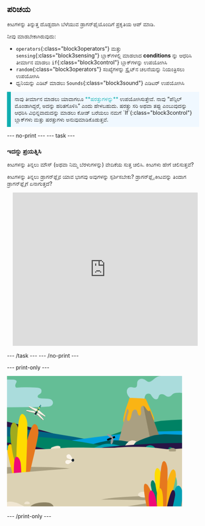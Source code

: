 ## ಪರಿಚಯ

ಕೀಟಗಳನ್ನು ತಿನ್ನುತ್ತ ದೊಡ್ಡದಾಗಿ ಬೆಳೆಯುವ ಡ್ರಾಗನ್‌ಫೈಯೊಂದಿಗೆ ಪ್ರಕೃತಿಯ ಆಪ್‌ ಮಾಡಿ.

ನೀವು ಮಾಡಬೇಕಾಗಿರುವುದು:
+ `operators`{:class="block3operators"} ಮತ್ತು `sensing`{:class="block3sensing"} ಬ್ಲಾಕ್‌ಗಳಲ್ಲಿ ಮಾಡಲಾದ **conditions** ನ್ನು ಆಧರಿಸಿ ತೀರ್ಮಾನ ಮಾಡಲು `if`{:class="block3control"} ಬ್ಲಾಕ್‌ಗಳನ್ನು ಉಪಯೋಗಿಸಿ
+ `random`{:class="block3operators"} ಸಂಖ್ಯೆಗಳನ್ನು ಸ್ಪ್ರೈಟ್‌ನ ಚಲನೆಯನ್ನು ನಿಯಂತ್ರಿಸಲು ಉಪಯೋಗಿಸಿ
+ ಧ್ವನಿಯನ್ನು ಎಡಿಟ್‌ ಮಾಡಲು `Sounds`{:class="block3sound"} ಎಡಿಟರ್‌ ಉಪಯೋಗಿಸಿ

<p style="border-left: solid; border-width:10px; border-color: #0faeb0; background-color: aliceblue; padding: 10px;">
ನಾವು ತೀರ್ಮಾನ ಮಾಡಲು ಯಾವಾಗಲೂ <span style="color: #0faeb0">**ಷರತ್ತುಗಳನ್ನು**</span> ಉಪಯೋಗಿಸುತ್ತೇವೆ. ನಾವು “ಪೆನ್ಸಿಲ್‌ ಮೊಂಡಾಗಿದ್ದರೆ, ಅದನ್ನು ಹರಿತಗೊಳಿಸಿ” ಎಂದು ಹೇಳಬಹುದು. ಷರತ್ತು ಸರಿ ಅಥವಾ ತಪ್ಪು ಎಂಬುವುದನ್ನು ಆಧರಿಸಿ ವಿಭಿನ್ನವಾದುದನ್ನು ಮಾಡಲು ಕೋಡ್‌ ಬರೆಯಲು ನಮಗೆ `If`{:class="block3control"} ಬ್ಲಾಕ್‌ಗಳು ಮತ್ತು ಷರತ್ತುಗಳು ಅನುವುಮಾಡಿಕೊಡುತ್ತವೆ.</p>

--- no-print --- --- task ---

### ಇದನ್ನು ಪ್ರಯತ್ನಿಸಿ
<div style="display: flex; flex-wrap: wrap">
<div style="flex-basis: 175px; flex-grow: 1">  
ಕೀಟಗಳನ್ನು ತಿನ್ನಲು ಮೌಸ್‌ (ಅಥವಾ ನಿಮ್ಮ ಬೆರಳುಗಳನ್ನು) ವೇದಿಕೆಯ ಸುತ್ತ ಚಲಿಸಿ. ಕೀಟಗಳು ಹೇಗೆ ಚಲಿಸುತ್ತವೆ?

ಕೀಟಗಳನ್ನು ತಿನ್ನಲು ಡ್ರಾಗನ್‌ಫ್ಲೈನ ಯಾವ ಭಾಗವು ಅವುಗಳನ್ನು ಸ್ಪರ್ಶಿಸಬೇಕು? ಡ್ರಾಗನ್‌ಫ್ಲೈ ಕೀಟವನ್ನು ತಿಂದಾಗ ಡ್ರಾಗನ್‌ಫ್ಲೈಗೆ ಏನಾಗುತ್ತದೆ?
</div>
<div class="scratch-preview" style="margin-left: 15px;">
  <iframe allowtransparency="true" width="485" height="402" src="https://scratch.mit.edu/projects/embed/660049996/?autostart=false" frameborder="0"></iframe>
</div>
</div>

--- /task --- --- /no-print ---

--- print-only ---

![ಪೂರ್ಣಗೊಂಡ ಪ್ರಾಜೆಕ್ಟ್](images/showcase_static.png)

--- /print-only ---
